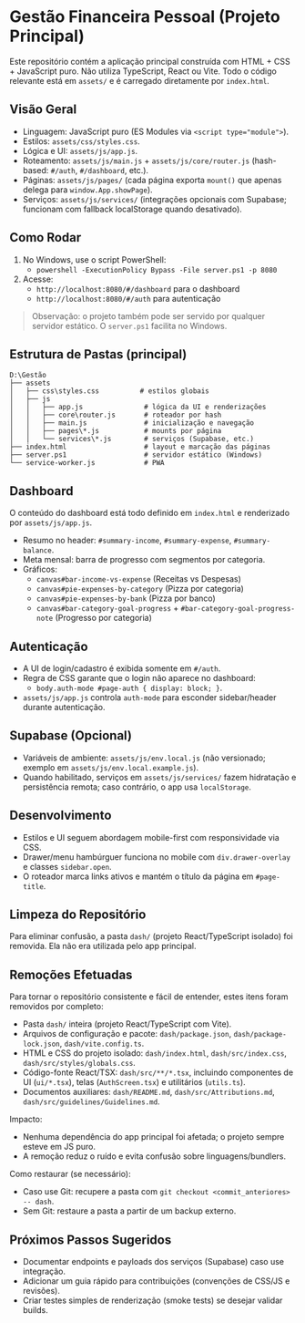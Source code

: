 # Gestão Financeira Pessoal (Projeto Principal)

Este repositório contém a aplicação principal construída com HTML + CSS + JavaScript puro. Não utiliza TypeScript, React ou Vite. Todo o código relevante está em `assets/` e é carregado diretamente por `index.html`.

## Visão Geral
- Linguagem: JavaScript puro (ES Modules via `<script type="module">`).
- Estilos: `assets/css/styles.css`.
- Lógica e UI: `assets/js/app.js`.
- Roteamento: `assets/js/main.js` + `assets/js/core/router.js` (hash-based: `#/auth`, `#/dashboard`, etc.).
- Páginas: `assets/js/pages/` (cada página exporta `mount()` que apenas delega para `window.App.showPage`).
- Serviços: `assets/js/services/` (integrações opcionais com Supabase; funcionam com fallback localStorage quando desativado).

## Como Rodar
1. No Windows, use o script PowerShell:
   - `powershell -ExecutionPolicy Bypass -File server.ps1 -p 8080`
2. Acesse:
   - `http://localhost:8080/#/dashboard` para o dashboard
   - `http://localhost:8080/#/auth` para autenticação

> Observação: o projeto também pode ser servido por qualquer servidor estático. O `server.ps1` facilita no Windows.

## Estrutura de Pastas (principal)
```
D:\Gestão
├── assets
│   ├── css\styles.css          # estilos globais
│   ├── js
│   │   ├── app.js               # lógica da UI e renderizações
│   │   ├── core\router.js       # roteador por hash
│   │   ├── main.js              # inicialização e navegação
│   │   ├── pages\*.js           # mounts por página
│   │   └── services\*.js        # serviços (Supabase, etc.)
├── index.html                   # layout e marcação das páginas
├── server.ps1                   # servidor estático (Windows)
└── service-worker.js            # PWA
```

## Dashboard
O conteúdo do dashboard está todo definido em `index.html` e renderizado por `assets/js/app.js`.
- Resumo no header: `#summary-income`, `#summary-expense`, `#summary-balance`.
- Meta mensal: barra de progresso com segmentos por categoria.
- Gráficos:
  - `canvas#bar-income-vs-expense` (Receitas vs Despesas)
  - `canvas#pie-expenses-by-category` (Pizza por categoria)
  - `canvas#pie-expenses-by-bank` (Pizza por banco)
  - `canvas#bar-category-goal-progress` + `#bar-category-goal-progress-note` (Progresso por categoria)

## Autenticação
- A UI de login/cadastro é exibida somente em `#/auth`.
- Regra de CSS garante que o login não aparece no dashboard:
  - `body.auth-mode #page-auth { display: block; }`.
- `assets/js/app.js` controla `auth-mode` para esconder sidebar/header durante autenticação.

## Supabase (Opcional)
- Variáveis de ambiente: `assets/js/env.local.js` (não versionado; exemplo em `assets/js/env.local.example.js`).
- Quando habilitado, serviços em `assets/js/services/` fazem hidratação e persistência remota; caso contrário, o app usa `localStorage`.

## Desenvolvimento
- Estilos e UI seguem abordagem mobile-first com responsividade via CSS.
- Drawer/menu hambúrguer funciona no mobile com `div.drawer-overlay` e classes `sidebar.open`.
- O roteador marca links ativos e mantém o título da página em `#page-title`.

## Limpeza do Repositório
Para eliminar confusão, a pasta `dash/` (projeto React/TypeScript isolado) foi removida. Ela não era utilizada pelo app principal.

## Remoções Efetuadas
Para tornar o repositório consistente e fácil de entender, estes itens foram removidos por completo:
- Pasta `dash/` inteira (projeto React/TypeScript com Vite).
- Arquivos de configuração e pacote: `dash/package.json`, `dash/package-lock.json`, `dash/vite.config.ts`.
- HTML e CSS do projeto isolado: `dash/index.html`, `dash/src/index.css`, `dash/src/styles/globals.css`.
- Código-fonte React/TSX: `dash/src/**/*.tsx`, incluindo componentes de UI (`ui/*.tsx`), telas (`AuthScreen.tsx`) e utilitários (`utils.ts`).
- Documentos auxiliares: `dash/README.md`, `dash/src/Attributions.md`, `dash/src/guidelines/Guidelines.md`.

Impacto:
- Nenhuma dependência do app principal foi afetada; o projeto sempre esteve em JS puro.
- A remoção reduz o ruído e evita confusão sobre linguagens/bundlers.

Como restaurar (se necessário):
- Caso use Git: recupere a pasta com `git checkout <commit_anteriores> -- dash`.
- Sem Git: restaure a pasta a partir de um backup externo.

## Próximos Passos Sugeridos
- Documentar endpoints e payloads dos serviços (Supabase) caso use integração.
- Adicionar um guia rápido para contribuições (convenções de CSS/JS e revisões).
- Criar testes simples de renderização (smoke tests) se desejar validar builds.